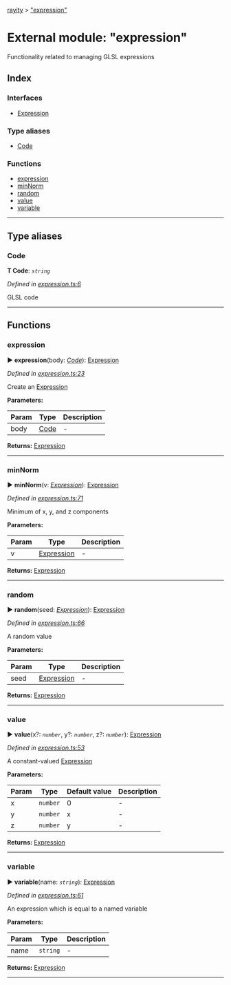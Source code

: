 [rayity](../README.md) > ["expression"](../modules/_expression_.md)



# External module: "expression"


Functionality related to managing GLSL expressions

## Index

### Interfaces

* [Expression](../interfaces/_expression_.expression.md)


### Type aliases

* [Code](_expression_.md#code)


### Functions

* [expression](_expression_.md#expression-1)
* [minNorm](_expression_.md#minnorm)
* [random](_expression_.md#random)
* [value](_expression_.md#value)
* [variable](_expression_.md#variable)



---
## Type aliases
<a id="code"></a>

###  Code

**Τ Code**:  *`string`* 

*Defined in [expression.ts:6](https://github.com/gribbet/rayity/blob/afedd20/src/expression.ts#L6)*



GLSL code




___


## Functions
<a id="expression-1"></a>

###  expression

► **expression**(body: *[Code](_expression_.md#code)*): [Expression](../interfaces/_expression_.expression.md)




*Defined in [expression.ts:23](https://github.com/gribbet/rayity/blob/afedd20/src/expression.ts#L23)*



Create an [Expression](../interfaces/_expression_.expression.md)


**Parameters:**

| Param | Type | Description |
| ------ | ------ | ------ |
| body | [Code](_expression_.md#code)   |  - |





**Returns:** [Expression](../interfaces/_expression_.expression.md)





___

<a id="minnorm"></a>

###  minNorm

► **minNorm**(v: *[Expression](../interfaces/_expression_.expression.md)*): [Expression](../interfaces/_expression_.expression.md)




*Defined in [expression.ts:71](https://github.com/gribbet/rayity/blob/afedd20/src/expression.ts#L71)*



Minimum of x, y, and z components


**Parameters:**

| Param | Type | Description |
| ------ | ------ | ------ |
| v | [Expression](../interfaces/_expression_.expression.md)   |  - |





**Returns:** [Expression](../interfaces/_expression_.expression.md)





___

<a id="random"></a>

###  random

► **random**(seed: *[Expression](../interfaces/_expression_.expression.md)*): [Expression](../interfaces/_expression_.expression.md)




*Defined in [expression.ts:66](https://github.com/gribbet/rayity/blob/afedd20/src/expression.ts#L66)*



A random value


**Parameters:**

| Param | Type | Description |
| ------ | ------ | ------ |
| seed | [Expression](../interfaces/_expression_.expression.md)   |  - |





**Returns:** [Expression](../interfaces/_expression_.expression.md)





___

<a id="value"></a>

###  value

► **value**(x?: *`number`*, y?: *`number`*, z?: *`number`*): [Expression](../interfaces/_expression_.expression.md)




*Defined in [expression.ts:53](https://github.com/gribbet/rayity/blob/afedd20/src/expression.ts#L53)*



A constant-valued [Expression](../interfaces/_expression_.expression.md)


**Parameters:**

| Param | Type | Default value | Description |
| ------ | ------ | ------ | ------ |
| x | `number`  | 0 |   - |
| y | `number`  |  x |   - |
| z | `number`  |  y |   - |





**Returns:** [Expression](../interfaces/_expression_.expression.md)





___

<a id="variable"></a>

###  variable

► **variable**(name: *`string`*): [Expression](../interfaces/_expression_.expression.md)




*Defined in [expression.ts:61](https://github.com/gribbet/rayity/blob/afedd20/src/expression.ts#L61)*



An expression which is equal to a named variable


**Parameters:**

| Param | Type | Description |
| ------ | ------ | ------ |
| name | `string`   |  - |





**Returns:** [Expression](../interfaces/_expression_.expression.md)





___


